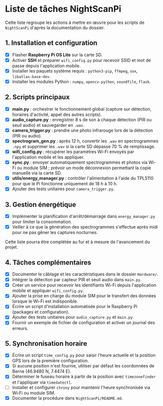 # Liste de tâches NightScanPi

Cette liste regroupe les actions à mettre en œuvre pour les scripts de `NightScanPi` d'après la documentation du dossier.

## 1. Installation et configuration
- [x] Flasher **Raspberry Pi OS Lite** sur la carte SD.
- [x] Activer **SSH** et préparer `wifi_config.py` pour recevoir SSID et mot de passe depuis l'application mobile.
- [x] Installer les paquets système requis : `python3-pip`, `ffmpeg`, `sox`, `libatlas-base-dev`.
- [x] Installer les modules Python : `numpy`, `opencv-python`, `soundfile`, `flask`.

## 2. Scripts principaux
- [x] **main.py** : orchestrer le fonctionnement global (capture sur détection, horaires d'activité, appel des autres scripts).
- [x] **audio_capture.py** : enregistrer 8 s de son à chaque détection (PIR ou seuil audio) et sauvegarder en `.wav`.
- [x] **camera_trigger.py** : prendre une photo infrarouge lors de la détection (PIR ou audio).
- [x] **spectrogram_gen.py** : après 12 h, convertir les `.wav` en spectrogrammes `.npy` et supprimer les `.wav` si la carte SD dépasse 70 % de remplissage.
- [x] **wifi_config.py** : récupérer les paramètres Wi-Fi envoyés par l'application mobile et les appliquer.
- [x] **sync.py** : envoyer automatiquement spectrogrammes et photos via Wi-Fi ou module SIM ; prévoir un mode déconnexion permettant la copie manuelle via la carte SD.
- [x] **utils/energy_manager.py** : contrôler l'alimentation à l'aide du TPL5110 pour que le Pi fonctionne uniquement de 18 h à 10 h.
- [x] Ajouter des tests unitaires pour `camera_trigger.py`.

## 3. Gestion énergétique
- [x] Implémenter la planification d'arrêt/démarrage dans `energy_manager.py` pour limiter la consommation.
- [x] Veiller à ce que la génération des spectrogrammes s'effectue après midi pour ne pas gêner les captures nocturnes.

Cette liste pourra être complétée au fur et à mesure de l'avancement du projet.

## 4. Tâches complémentaires
- [x] Documenter le câblage et les caractéristiques dans le dossier `Hardware/`.
- [x] Intégrer la détection par capteur PIR et seuil audio dans `main.py`.
- [x] Créer un service pour recevoir les identifiants Wi-Fi depuis l'application mobile et appliquer `wifi_config.py`.
- [x] Ajouter la prise en charge du module SIM pour le transfert des données lorsque le Wi-Fi est indisponible.
- [x] Écrire un script d'installation automatisée pour le Raspberry Pi (packages et configuration).
- [x] Ajouter des tests unitaires pour `audio_capture.py` et `main.py`.
- [x] Fournir un exemple de fichier de configuration et activer un journal des erreurs.

## 5. Synchronisation horaire
- [x] Écrire un script `time_config.py` pour saisir l'heure actuelle et la position GPS lors de la première configuration.
- [x] Si aucune position n'est fournie, utiliser par défaut les coordonnées de Berne (46.9480 N, 7.4474 E).
- [x] Déterminer le fuseau horaire à partir de la position avec `timezonefinder` et l'appliquer via `timedatectl`.
- [ ] Installer et configurer `chrony` pour maintenir l'heure synchronisée via Wi‑Fi ou module SIM.
- [x] Documenter la procédure dans `NightScanPi/README.md`.
